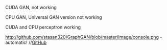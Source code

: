 CUDA GAN, not working

CPU GAN, Universal GAN version not working 

CUDA and CPU perceptron working

http://github.com/stasan320/GraphGAN/blob/master/image/console.png - automatic!
//[GitHub](http://github.com/stasan230/GraphGAN/image/console.png)
